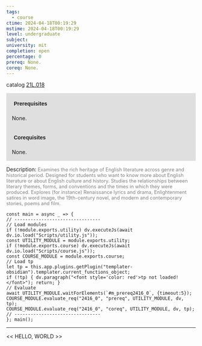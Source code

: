 ```yaml
---
tags:
  - course
ctime: 2024-04-18T00:19:29
mstime: 2024-04-18T00:19:29
level: undergraduate
subject: 
university: mit
completion: open
percentage: 0
prereq: None.
coreq: None.
---
```


catalog [21L.018](http://student.mit.edu/catalog/m21La.html#21L.018)

<span style="display: block; padding: 15px; background-color: rgb(100, 100, 100, 0.2);"><font id="m_prereq2416_0" style="display: block; font-family: Arial, sans-serif; font-weight: bold; padding: 5px">Prerequisites</font><br><span id="prereq2416_0">None.</span></span>
<span style="display: block; padding: 15px; background-color: rgb(100, 100, 100, 0.2);"><font id="m_coreq2416_0" style="display: block; font-family: Arial, sans-serif; font-weight: bold; padding: 5px">Corequisites</font><br><span id="coreq2416_0">None.</span></span>

<font style="">Description:</font>
<font style="color: grey; font-size: 0.8rem;">Examines the rich heritage of English literature across genre and historical period. Designed for students who want to know more about English literature or about English culture and history. Studies the relationships between literary themes, forms, and conventions and the times in which they were produced. Explores (for instance) Renaissance lyrics and drama, Enlightenment satires in word image, the 19th-century novel, and modern and contemporary stories, poems and film.</font>

```dataviewjs
const main = async _ => {
// --------------------------------
// Load modules
if (!module.exports.utility) dv.executeJs(await dv.io.load("Scripts/utility.js"));
const UTILITY_MODULE = module.exports.utility;
if (!module.exports.course) dv.executeJs(await dv.io.load("Scripts/course.js"));
const COURSE_MODULE = module.exports.course;
// Load tp
let tp = this.app.plugins.getPlugin("templater-obsidian").templater.current_functions_object;
if (!tp) { dv.paragraph("<font style='color: red'>tp not loaded!</font>"); return; }
// Evaluate
await UTILITY_MODULE.waitForElements(`#m_prereq2416_0`, {timeout:5});
COURSE_MODULE.evaluate_req("2416_0", "prereq", UTILITY_MODULE, dv, tp);
COURSE_MODULE.evaluate_req("2416_0", "coreq", UTILITY_MODULE, dv, tp);
// --------------------------------
}; main();
```

---

<< HELLO, WORLD >>
